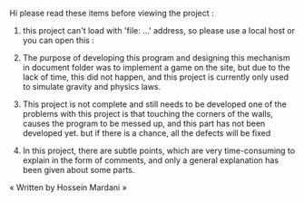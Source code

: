 Hi
please read these items before viewing the project :

1. this project can't load with 'file: ...' address, so please use a local host or you can open this :

2. The purpose of developing this program and designing this mechanism in document folder was to implement a game on the site, but due to the lack of time, this did not happen, and this project is currently only used to simulate gravity and physics laws.

3. This project is not complete and still needs to be developed one of the problems with this project is that touching the corners of the walls, causes the program to be messed up, and this part has not been developed yet. but if there is a chance, all the defects will be fixed

4. In this project, there are subtle points, which are very time-consuming to explain in the form of comments, and only a general explanation has been given about some parts.

« Written by Hossein Mardani »